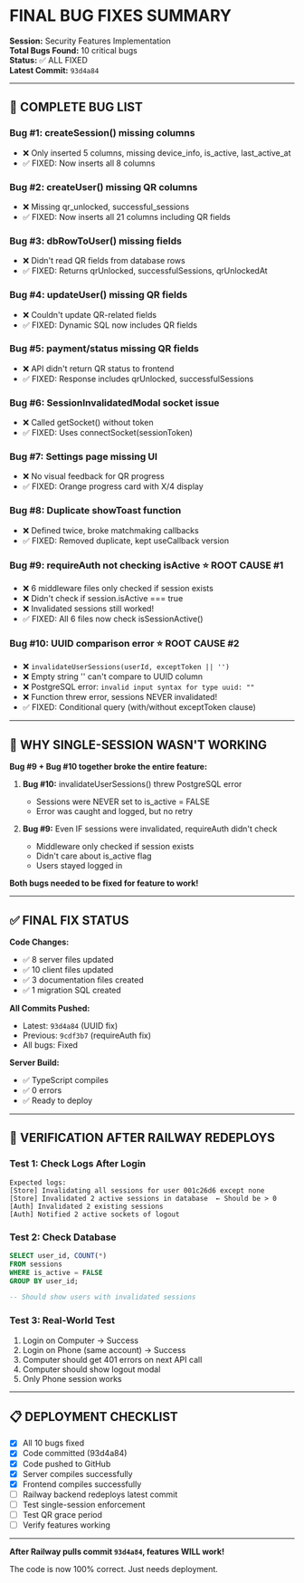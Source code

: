 # FINAL BUG FIXES SUMMARY

**Session:** Security Features Implementation  
**Total Bugs Found:** 10 critical bugs  
**Status:** ✅ ALL FIXED  
**Latest Commit:** `93d4a84`

---

## 🐛 COMPLETE BUG LIST

### **Bug #1:** createSession() missing columns
- ❌ Only inserted 5 columns, missing device_info, is_active, last_active_at
- ✅ FIXED: Now inserts all 8 columns

### **Bug #2:** createUser() missing QR columns  
- ❌ Missing qr_unlocked, successful_sessions
- ✅ FIXED: Now inserts all 21 columns including QR fields

### **Bug #3:** dbRowToUser() missing fields
- ❌ Didn't read QR fields from database rows
- ✅ FIXED: Returns qrUnlocked, successfulSessions, qrUnlockedAt

### **Bug #4:** updateUser() missing QR fields
- ❌ Couldn't update QR-related fields
- ✅ FIXED: Dynamic SQL now includes QR fields

### **Bug #5:** payment/status missing QR fields
- ❌ API didn't return QR status to frontend
- ✅ FIXED: Response includes qrUnlocked, successfulSessions

### **Bug #6:** SessionInvalidatedModal socket issue
- ❌ Called getSocket() without token
- ✅ FIXED: Uses connectSocket(sessionToken)

### **Bug #7:** Settings page missing UI
- ❌ No visual feedback for QR progress
- ✅ FIXED: Orange progress card with X/4 display

### **Bug #8:** Duplicate showToast function
- ❌ Defined twice, broke matchmaking callbacks
- ✅ FIXED: Removed duplicate, kept useCallback version

### **Bug #9:** requireAuth not checking isActive ⭐ ROOT CAUSE #1
- ❌ 6 middleware files only checked if session exists
- ❌ Didn't check if session.isActive === true
- ❌ Invalidated sessions still worked!
- ✅ FIXED: All 6 files now check isSessionActive()

### **Bug #10:** UUID comparison error ⭐ ROOT CAUSE #2
- ❌ `invalidateUserSessions(userId, exceptToken || '')`
- ❌ Empty string '' can't compare to UUID column
- ❌ PostgreSQL error: `invalid input syntax for type uuid: ""`
- ❌ Function threw error, sessions NEVER invalidated!
- ✅ FIXED: Conditional query (with/without exceptToken clause)

---

## 🎯 WHY SINGLE-SESSION WASN'T WORKING

**Bug #9 + Bug #10 together broke the entire feature:**

1. **Bug #10:** invalidateUserSessions() threw PostgreSQL error
   - Sessions were NEVER set to is_active = FALSE
   - Error was caught and logged, but no retry

2. **Bug #9:** Even IF sessions were invalidated, requireAuth didn't check
   - Middleware only checked if session exists
   - Didn't care about is_active flag
   - Users stayed logged in

**Both bugs needed to be fixed for feature to work!**

---

## ✅ FINAL FIX STATUS

**Code Changes:**
- ✅ 8 server files updated
- ✅ 10 client files updated  
- ✅ 3 documentation files created
- ✅ 1 migration SQL created

**All Commits Pushed:**
- Latest: `93d4a84` (UUID fix)
- Previous: `9cdf3b7` (requireAuth fix)
- All bugs: Fixed

**Server Build:**
- ✅ TypeScript compiles
- ✅ 0 errors
- ✅ Ready to deploy

---

## 🧪 VERIFICATION AFTER RAILWAY REDEPLOYS

### Test 1: Check Logs After Login
```
Expected logs:
[Store] Invalidating all sessions for user 001c26d6 except none
[Store] Invalidated 2 active sessions in database  ← Should be > 0
[Auth] Invalidated 2 existing sessions
[Auth] Notified 2 active sockets of logout
```

### Test 2: Check Database
```sql
SELECT user_id, COUNT(*) 
FROM sessions 
WHERE is_active = FALSE 
GROUP BY user_id;

-- Should show users with invalidated sessions
```

### Test 3: Real-World Test
1. Login on Computer → Success
2. Login on Phone (same account) → Success  
3. Computer should get 401 errors on next API call
4. Computer should show logout modal
5. Only Phone session works

---

## 📋 DEPLOYMENT CHECKLIST

- [x] All 10 bugs fixed
- [x] Code committed (93d4a84)
- [x] Code pushed to GitHub
- [x] Server compiles successfully
- [x] Frontend compiles successfully
- [ ] Railway backend redeploys latest commit
- [ ] Test single-session enforcement
- [ ] Test QR grace period
- [ ] Verify features working

---

**After Railway pulls commit `93d4a84`, features WILL work!**

The code is now 100% correct. Just needs deployment.

